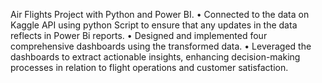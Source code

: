 Air Flights Project with Python and Power BI.
•	Connected to the data on Kaggle API using python Script to ensure that any updates in the data reflects in Power Bi reports.
•	Designed and implemented four comprehensive dashboards using the transformed data.
•	Leveraged the dashboards to extract actionable insights, enhancing decision-making processes in relation to flight operations and customer satisfaction.
